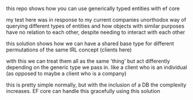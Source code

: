 this repo shows how you can use generically typed entities with ef core

my test here was in response to my current companies unorthodox way of querying different types of entities and how objects with similar purposes have no relation to each other, despite needing to interact with each other

this solution shows how we can have a shared base type for different permutations of the same IRL concept (clients here)

with this we can treat them all as the same 'thing' but act differently depending on the generic type we pass in. like a client who is an individual (as opposed to maybe a client who is a company)

this is pretty simple normally, but with the inclusion of a DB the complexity increases. EF core can handle this gracefully using this solution
